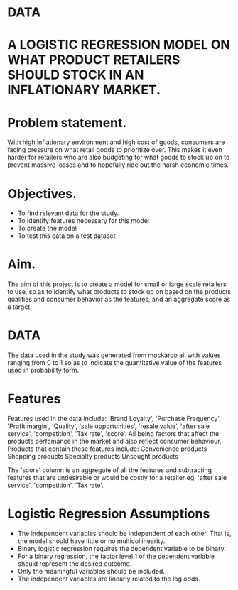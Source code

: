  # DATA

# A LOGISTIC REGRESSION MODEL ON WHAT PRODUCT RETAILERS SHOULD STOCK IN AN INFLATIONARY MARKET.

# Problem statement.

With high inflationary environment and high cost of goods,  consumers are facing pressure on what retail goods to prioritize over. This makes it even harder for retailers who are also budgeting for what goods to stock up on to prevent massive losses and to hopefully ride out the harsh economic times.


# Objectives.


 * To find relevant data for the study.
 * To identify features necessary for this model
 * To create  the model
 * To test this data on a test dataset

# Aim.

The aim of this project is to create a model for small or large scale retailers to use, so as to identify what products to stock up on based on the products qualities and consumer behavior as the features, and an aggregate score as a target.

# DATA
The data used in the study was generated from mockaroo all with values ranging from 0 to 1 so as to indicate the quantitative value of the features used in probability form.

# Features
Features used in the data include: 'Brand Loyalty',	'Purchase Frequency',	'Profit margin',	'Quality',	'sale opportunities',	'resale value',  'after sale service', 	'competition',  'Tax rate', 	'score'. All being factors that affect the products perfomance in the market and also reflect consumer behaviour.
Products that contain these features include:
 Convenience products
 Shopping products
 Specialty products
 Unsought products


The 'score' column is an aggregate of all the features and subtracting features that are undesirable or would be costly for a retailer eg. 'after sale service', 	'competition',  'Tax rate'. 


 # Logistic Regression Assumptions

 

* The independent variables should be independent of each other. That is, the model should have little or no multicollinearity. 
* Binary logistic regression requires the dependent variable to be binary.
* For a binary regression, the factor level 1 of the dependent variable should represent the desired outcome.
* Only the meaningful variables should be included.
* The independent variables are linearly related to the log odds.


